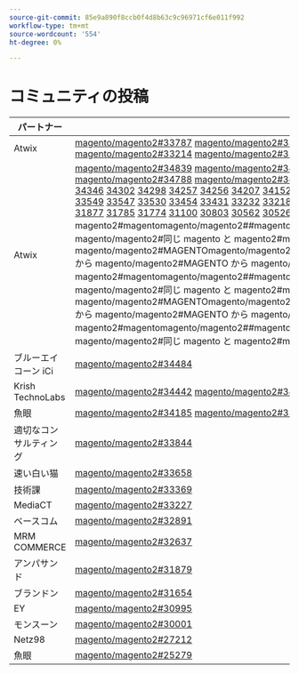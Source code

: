 ```yaml
---
source-git-commit: 85e9a890f8ccb0f4d8b63c9c96971cf6e011f992
workflow-type: tm+mt
source-wordcount: '554'
ht-degree: 0%

---
```

# コミュニティの投稿

| パートナー | プルリクエスト | 関連する GitHub の問題 |
| ------- | ------- | ------- |
| Atwix | [magento/magento2#33787](https://github.com/magento/magento2/pull/33787) [magento/magento2#33662](https://github.com/magento/magento2/pull/33662) [magento/magento2#33661](https://github.com/magento/magento2/pull/33661) [magento/magento2#33431](https://github.com/magento/magento2/pull/33431) [magento/magento2#33232](https://github.com/magento/magento2/pull/33232) [magento/magento2#33218](https://github.com/magento/magento2/pull/33218) [magento/magento2#33214](https://github.com/magento/magento2/pull/33214) [magento/magento2#32226](https://github.com/magento/magento2/pull/32226) [magento/magento2#32139](https://github.com/magento/magento2/pull/32139) [magento/magento2#32133](https://github.com/magento/magento2/pull/32133) [ 32117](https://github.com/magento/magento2/pull/32117) [ 32112](https://github.com/magento/magento2/pull/32112) magentomagento/magento2#magento/magento2#magento | [magento/magento2#33689](https://github.com/magento/magento2/issues/33689) [magento/magento2#33635](https://github.com/magento/magento2/issues/33635) [magento/magento2#33556](https://github.com/magento/magento2/issues/33556) [magento/magento2#33806](https://github.com/magento/magento2/issues/33806) [magento/magento2#32381](https://github.com/magento/magento2/issues/32381) [magento/magento2#33786](https://github.com/magento/magento2/issues/33786) [magento/magento2#33785](https://github.com/magento/magento2/issues/33785) [magento/magento2#33784](https://github.com/magento/magento2/issues/33784) [magento/magento2#33775](https://github.com/magento/magento2/issues/33775) |
| Atwix | [magento/magento2#34839](https://github.com/magento/magento2/pull/34839) [magento/magento2#34827](https://github.com/magento/magento2/pull/34827) [magento/magento2#34821](https://github.com/magento/magento2/pull/34821) [magento/magento2#34820](https://github.com/magento/magento2/pull/34820) [magento/magento2#34819](https://github.com/magento/magento2/pull/34819) [magento/magento2#34793](https://github.com/magento/magento2/pull/34793) [magento/magento2#34788](https://github.com/magento/magento2/pull/34788) [magento/magento2#34781](https://github.com/magento/magento2/pull/34781) [magento/magento2#34774](https://github.com/magento/magento2/pull/34774) [magento/magento2#34769](https://github.com/magento/magento2/pull/34769) [ 34737](https://github.com/magento/magento2/pull/34737) [ 34617](https://github.com/magento/magento2/pull/34617) [ 34522](https://github.com/magento/magento2/pull/34522) [ 34492](https://github.com/magento/magento2/pull/34492) [ 34491](https://github.com/magento/magento2/pull/34491) [ 34470](https://github.com/magento/magento2/pull/34470) [ 34419](https://github.com/magento/magento2/pull/34419) [ 34418](https://github.com/magento/magento2/pull/34418) [ 34410](https://github.com/magento/magento2/pull/34410) [ 34400](https://github.com/magento/magento2/pull/34400) [ 34346](https://github.com/magento/magento2/pull/34346) [ 34302](https://github.com/magento/magento2/pull/34302) [ 34298](https://github.com/magento/magento2/pull/34298) [ 34257](https://github.com/magento/magento2/pull/34257) [ 34256](https://github.com/magento/magento2/pull/34256) [ 34207](https://github.com/magento/magento2/pull/34207) [ 34152](https://github.com/magento/magento2/pull/34152) [ 34149](https://github.com/magento/magento2/pull/34149) [ 34128](https://github.com/magento/magento2/pull/34128) [ 34114](https://github.com/magento/magento2/pull/34114) [ 34113](https://github.com/magento/magento2/pull/34113) [ 34110](https://github.com/magento/magento2/pull/34110) [ 34099](https://github.com/magento/magento2/pull/34099) [ 34076](https://github.com/magento/magento2/pull/34076) [ 34075](https://github.com/magento/magento2/pull/34075) [ 34051](https://github.com/magento/magento2/pull/34051) [ 34022](https://github.com/magento/magento2/pull/34022) [ 33999](https://github.com/magento/magento2/pull/33999) [ 33787](https://github.com/magento/magento2/pull/33787) [ 33727](https://github.com/magento/magento2/pull/33727) [ 33683](https://github.com/magento/magento2/pull/33683) [ 33682](https://github.com/magento/magento2/pull/33682) [ 33662](https://github.com/magento/magento2/pull/33662) [ 33661](https://github.com/magento/magento2/pull/33661) [ 33571](https://github.com/magento/magento2/pull/33571) [ 33549](https://github.com/magento/magento2/pull/33549) [ 33547](https://github.com/magento/magento2/pull/33547) [ 33530](https://github.com/magento/magento2/pull/33530) [ 33454](https://github.com/magento/magento2/pull/33454) [ 33431](https://github.com/magento/magento2/pull/33431) [ 33232](https://github.com/magento/magento2/pull/33232) [ 33218](https://github.com/magento/magento2/pull/33218) [ 33214](https://github.com/magento/magento2/pull/33214) [ 33149](https://github.com/magento/magento2/pull/33149) [ 33124](https://github.com/magento/magento2/pull/33124) [ 33106](https://github.com/magento/magento2/pull/33106) [ 32999](https://github.com/magento/magento2/pull/32999) [ 32997](https://github.com/magento/magento2/pull/32997) [ 32986](https://github.com/magento/magento2/pull/32986) [ 32877](https://github.com/magento/magento2/pull/32877) [ 32792](https://github.com/magento/magento2/pull/32792) [ 32771](https://github.com/magento/magento2/pull/32771) [ 32282](https://github.com/magento/magento2/pull/32282) [ 32226](https://github.com/magento/magento2/pull/32226) [ 32139](https://github.com/magento/magento2/pull/32139) [ 32133](https://github.com/magento/magento2/pull/32133) [ 32117](https://github.com/magento/magento2/pull/32117) [ 32112](https://github.com/magento/magento2/pull/32112) [ 31963](https://github.com/magento/magento2/pull/31963) [ 31894](https://github.com/magento/magento2/pull/31894) [ 31877](https://github.com/magento/magento2/pull/31877) [ 31785](https://github.com/magento/magento2/pull/31785) [ 31774](https://github.com/magento/magento2/pull/31774) [ 31100](https://github.com/magento/magento2/pull/31100) [ 30803](https://github.com/magento/magento2/pull/30803) [ 30562](https://github.com/magento/magento2/pull/30562) [ 30526](https://github.com/magento/magento2/pull/30526) magentomagento/magento2#magento/magento2#magento magento2#magentomagento/magento2##magentomagento/magento2#magento と magento2##magentomagento/magento2#magento と magento2#magento と magento2##magento と magento/magento2#同じ magento と magento2#magento と magento/magento2#magento/magento2#magento と magento/magento2#magento magento/magento2#MAGENTOmagento/magento2#MAGENTOmagento/magento2#MAGENTOmagento/magento2#MAGENTOmagento/magento2#MAGENTOmagento/magento2#MAGENTO から magento/magento2#MAGENTO から magento/magento2#MAGENTO から magento/magento2#へ magento へ/magento2#MAGENTO# magento2#magentomagento/magento2##magentomagento/magento2#magento と magento2##magentomagento/magento2#magento と magento2#magento と magento2##magento と magento/magento2#同じ magento と magento2#magento と magento/magento2#magento/magento2#magento と magento/magento2#magento magento/magento2#MAGENTOmagento/magento2#MAGENTOmagento/magento2#MAGENTOmagento/magento2#MAGENTOmagento/magento2#MAGENTOmagento/magento2#MAGENTO から magento/magento2#MAGENTO から magento/magento2#MAGENTO から magento/magento2#へ magento へ/magento2#MAGENTO# magento2#magentomagento/magento2##magentomagento/magento2#magento と magento2##magentomagento/magento2#magento と magento2#magento と magento2##magento と magento/magento2#同じ magento と magento2#magento と magento/magento2#magento/magento2#magento と magento/magento2#magento magento/magento2#magento/magento2#T | [magento/magento2#34579](https://github.com/magento/magento2/issues/34579) [magento/magento2#34490](https://github.com/magento/magento2/issues/34490) [magento/magento2#34422](https://github.com/magento/magento2/issues/34422) [magento/magento2#34510](https://github.com/magento/magento2/issues/34510) [magento/magento2#34414](https://github.com/magento/magento2/issues/34414) [magento/magento2#34511](https://github.com/magento/magento2/issues/34511) [magento/magento2#34435](https://github.com/magento/magento2/issues/34435) [magento/magento2#34512](https://github.com/magento/magento2/issues/34512) [magento/magento2#34317](https://github.com/magento/magento2/issues/34317) [magento/magento2#32948](https://github.com/magento/magento2/issues/32948) [ 26254](https://github.com/magento/magento2/issues/26254) [ 34316](https://github.com/magento/magento2/issues/34316) [ 34314](https://github.com/magento/magento2/issues/34314) [ 34313](https://github.com/magento/magento2/issues/34313) [ 34312](https://github.com/magento/magento2/issues/34312) [ 34311](https://github.com/magento/magento2/issues/34311) [ 34315](https://github.com/magento/magento2/issues/34315) [ 33747](https://github.com/magento/magento2/issues/33747) [ 33589](https://github.com/magento/magento2/issues/33589) [ 33689](https://github.com/magento/magento2/issues/33689) [ 33531](https://github.com/magento/magento2/issues/33531) [ 33635](https://github.com/magento/magento2/issues/33635) [ 33556](https://github.com/magento/magento2/issues/33556) [ 33806](https://github.com/magento/magento2/issues/33806) [ 32615](https://github.com/magento/magento2/issues/32615) [&#128279;](https://github.com/magento/devdocs/issues/9248) [ 32991](https://github.com/magento/magento2/issues/32991) [ 32821](https://github.com/magento/magento2/issues/32821) [ 33788](https://github.com/magento/magento2/issues/33788) [ 32381](https://github.com/magento/magento2/issues/32381) [ 33786](https://github.com/magento/magento2/issues/33786) [ 33785](https://github.com/magento/magento2/issues/33785) [ 33784](https://github.com/magento/magento2/issues/33784) [ 33775](https://github.com/magento/magento2/issues/33775) [ 33783](https://github.com/magento/magento2/issues/33783) [ 30828](https://github.com/magento/magento2/issues/30828) [ 33774](https://github.com/magento/magento2/issues/33774) [ 33773](https://github.com/magento/magento2/issues/33773) magentomagento/magento2#magento/magento2#magento magento2#magentomagento/magento2##magentomagento/magento2#magento と magento2##magentomagento/magento2#magento と magento2#magento と magento2##magento と magento/magento2#同じ magento と magento2#magento と magento/magento2#magento/magento2#magento と magento/magento2#magento magento/devdocs#924888magento/magento2##MAGENTOmagento/magento2##MAGENTOmagento/magento2#MAGENTOmagento/magento2#MAGENTOmagento/magento2#MAGENTOmagento/magento2#MAGENTO/magento2#MAGENTO を magento/magento2#と入力してください magento/magento2#手順 |
| ブルーエイコーン iCi | [magento/magento2#34484](https://github.com/magento/magento2/pull/34484) |  |
| Krish TechnoLabs | [magento/magento2#34442](https://github.com/magento/magento2/pull/34442) [magento/magento2#34423](https://github.com/magento/magento2/pull/34423) [magento/magento2#34171](https://github.com/magento/magento2/pull/34171) [magento/magento2#34157](https://github.com/magento/magento2/pull/34157) |  |
| 魚眼 | [magento/magento2#34185](https://github.com/magento/magento2/pull/34185) [magento/magento2#32720](https://github.com/magento/magento2/pull/32720) [magento/magento2#25279](https://github.com/magento/magento2/pull/25279) | [magento/magento2#34513](https://github.com/magento/magento2/issues/34513) [magento/magento2#34356](https://github.com/magento/magento2/issues/34356) [magento/magento2#29647](https://github.com/magento/magento2/issues/29647) [magento/magento2#30241](https://github.com/magento/magento2/issues/30241) |
| 適切なコンサルティング | [magento/magento2#33844](https://github.com/magento/magento2/pull/33844) |  |
| 速い白い猫 | [magento/magento2#33658](https://github.com/magento/magento2/pull/33658) | [magento/magento2#33839](https://github.com/magento/magento2/issues/33839) |
| 技術課 | [magento/magento2#33369](https://github.com/magento/magento2/pull/33369) | [magento/magento2#34451](https://github.com/magento/magento2/issues/34451) |
| MediaCT | [magento/magento2#33227](https://github.com/magento/magento2/pull/33227) | [magento/magento2#33984](https://github.com/magento/magento2/issues/33984) |
| ベースコム | [magento/magento2#32891](https://github.com/magento/magento2/pull/32891) | [magento/magento2#32885](https://github.com/magento/magento2/issues/32885) |
| MRM COMMERCE | [magento/magento2#32637](https://github.com/magento/magento2/pull/32637) | [magento/magento2#32636](https://github.com/magento/magento2/issues/32636) |
| アンパサンド | [magento/magento2#31879](https://github.com/magento/magento2/pull/31879) | [maritos/magento2-performance-fixes#4](https://github.com/maritos/magento2-performance-fixes/issues/4) |
| ブランドン | [magento/magento2#31654](https://github.com/magento/magento2/pull/31654) | [magento/magento2#30948](https://github.com/magento/magento2/issues/30948) |
| EY | [magento/magento2#30995](https://github.com/magento/magento2/pull/30995) | [magento/magento2#31019](https://github.com/magento/magento2/issues/31019) [magento/magento2#32625](https://github.com/magento/magento2/issues/32625) [magento/magento2#33696](https://github.com/magento/magento2/issues/33696) |
| モンスーン | [magento/magento2#30001](https://github.com/magento/magento2/pull/30001) | [magento/magento-semver#50](https://github.com/magento/magento-semver/issues/50) |
| Netz98 | [magento/magento2#27212](https://github.com/magento/magento2/pull/27212) | [magento/magento2#29609](https://github.com/magento/magento2/issues/29609) |
| 魚眼 | [magento/magento2#25279](https://github.com/magento/magento2/pull/25279) | [magento/magento2#29647](https://github.com/magento/magento2/issues/29647) [magento/magento2#30241](https://github.com/magento/magento2/issues/30241) |
